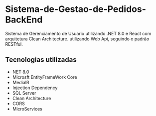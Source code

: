 # Sistema-de-Gestao-de-Pedidos-BackEnd
Sistema de Gerenciamento de Usuario utilizando .NET 8.0 e React com arquitetura Clean Architecture. 
utilizando Web Api, seguindo o padrão RESTful.

## Tecnologias utilizadas
- NET 8.0
- Microsft EntityFrameWork Core
- MedialR
- Injection Dependency
- SQL Server
- Clean Architecture
- CORS
- MicroServices

